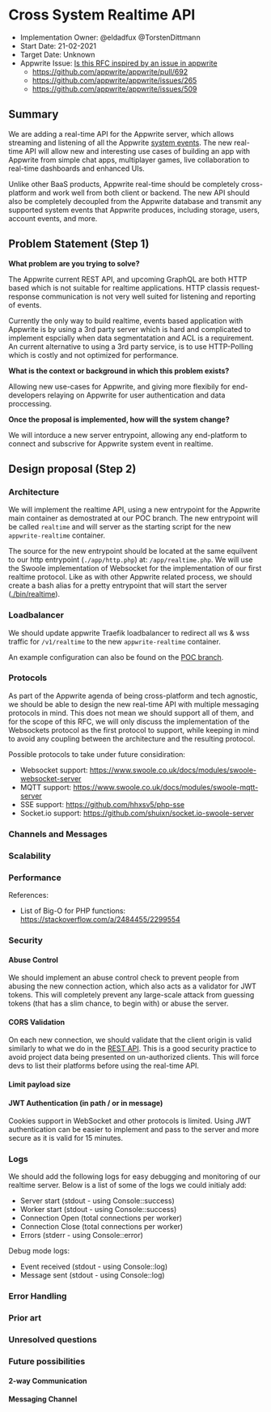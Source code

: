 # Cross System Realtime API <!-- What do you want to call your `awesome_feature`? -->

- Implementation Owner: @eldadfux @TorstenDittmann
- Start Date: 21-02-2021
- Target Date: Unknown
- Appwrite Issue:
  [Is this RFC inspired by an issue in appwrite](https://github.com/appwrite/appwrite/issues/)
  - https://github.com/appwrite/appwrite/pull/692
  - https://github.com/appwrite/appwrite/issues/265
  - https://github.com/appwrite/appwrite/issues/509

## Summary

[summary]: #summary

<!-- Brief explanation of the proposed contribution. Write your answer below. -->
We are adding a real-time API for the Appwrite server, which allows streaming and listening of all the Appwrite [system events](https://appwrite.io/docs/webhooks#events). The new real-time API will allow new and interesting use cases of building an app with Appwrite from simple chat apps, multiplayer games, live collaboration to real-time dashboards and enhanced UIs.

Unlike other BaaS products, Appwrite real-time should be completely cross-platform and work well from both client or backend. The new API should also be completely decoupled from the Appwrite database and transmit any supported system events that Appwrite produces, including storage, users, account events, and more.

## Problem Statement (Step 1)

[problem-statement]: #problem-statement

**What problem are you trying to solve?**

<!-- Write your answer below. -->

The Appwrite current REST API, and upcoming GraphQL are both HTTP based which is not suitable for realtime applications. HTTP classis request-response communication is not very well suited for listening and reporting of events.

Currently the only way to build realtime, events based application with Appwrite is by using a 3rd party server which is hard and complicated to implement espcially when data segmentatation and ACL is a requirement. An current alternative to using a 3rd party service, is to use HTTP-Polling which is costly and not optimized for performance.

**What is the context or background in which this problem exists?**

<!-- Write your answer below. -->

Allowing new use-cases for Appwrite, and giving more flexibily for end-developers relaying on Appwrite for user authentication and data proccessing.

**Once the proposal is implemented, how will the system change?**

<!-- Write your answer below. -->

We will intorduce a new server entrypoint, allowing any end-platform to connect and subscrive for Appwrite system event in realtime.

<!-- Please avoid discussing your proposed solution. -->

## Design proposal (Step 2)

[design-proposal]: #design-proposal

<!--
This is the technical portion of the RFC. Explain the design in sufficient detail keeping in mind the following:

- Its interaction with other parts of the system is clear
- It is reasonably clear how the contribution would be implemented
- Dependencies on libraries, tools, projects or work that isn't yet complete
- New API routes that need to be created or modifications to the existing routes (if needed)
- Any breaking changes and ways in which we can ensure backward compatibility.
- Use Cases
- Goals
- Deliverables
- Changes to documentation
- Ways to scale the solution

Ensure that you include examples, code-snippets etc. to allow the community to understand the proposed solution. **It would be best if the examples use naming conventions that you intend to use during the actual implementation so that changes can be suggested early on during the development.**

Write your answer below.

-->
### Architecture

We will implement the realtime API, using a new entrypoint for the Appwrite main container as demostrated at our POC branch. The new entrypoint will be called `realtime` and will server as the starting script for the new `appwrite-realtime` container.

The source for the new entrypoint should be located at the same equilvent to our http entrypoint (`./app/http.php`) at: `/app/realtime.php`. We will use the Swoole implementation of Websocket for the implementation of our first realtime protocol. Like as with other Appwrite related process, we should create a bash alias for a pretty entrypoint that will start the server ([./bin/realtime](https://github.com/appwrite/appwrite/pull/692/files#diff-1fda6857c493bbcd53ac612bb2cc01763bdb2ce45fe3ab9973939ea433cf7e9f)).

### Loadbalancer

We should update appwrite Traefik loadbalancer to redirect all ws & wss traffic for `/v1/realtime` to the new `appwrite-realtime` container.

An example configuration can also be found on the [POC branch](https://github.com/appwrite/appwrite/blob/081943ce0350e319c9cce5d287b1bd6f59c5574b/docker-compose.yml#L10-L158).

### Protocols

As part of the Appwrite agenda of being cross-platform and tech agnostic, we should be able to design the new real-time API with multiple messaging protocols in mind. This does not mean we should support all of them, and for the scope of this RFC, we will only discuss the implementation of the Websockets protocol as the first protocol to support, while keeping in mind to avoid any coupling between the architecture and the resulting protocol.

Possible protocols to take under future considiration:

- Websocket support: https://www.swoole.co.uk/docs/modules/swoole-websocket-server
- MQTT support: https://www.swoole.co.uk/docs/modules/swoole-mqtt-server
- SSE support: https://github.com/hhxsv5/php-sse
- Socket.io support: https://github.com/shuixn/socket.io-swoole-server

### Channels and Messages


### Scalability

### Performance

References:
- List of Big-O for PHP functions: https://stackoverflow.com/a/2484455/2299554

### Security

#### Abuse Control

We should implement an abuse control check to prevent people from abusing the new connection action, which also acts as a validator for JWT tokens. This will completely prevent any large-scale attack from guessing tokens (that has a slim chance, to begin with) or abuse the server.

#### CORS Validation

On each new connection, we should validate that the client origin is valid similarly to what we do in the [REST API](https://github.com/appwrite/appwrite/blob/master/app/controllers/general.php#L131-L139). This is a good security practice to avoid project data being presented on un-authorized clients. This will force devs to list their platforms before using the real-time API.

#### Limit payload size

#### JWT Authentication (in path / or in message)

Cookies support in WebSocket and other protocols is limited. Using JWT authentication can be easier to implement and pass to the server and more secure as it is valid for 15 minutes.

### Logs

We should add the following logs for easy debugging and monitoring of our realtime server. Below is a list of some of the logs we could initialy add:

- Server start (stdout - using Console::success)
- Worker start  (stdout - using Console::success)
- Connection Open (total connections per worker)
- Connection Close (total connections per worker)
- Errors (stderr - using Console::error)

Debug mode logs:

- Event received (stdout - using Console::log)
- Message sent (stdout - using Console::log)

### Error Handling
### Prior art

[prior-art]: #prior-art

<!--

Discuss prior art, both the good and the bad, in relation to this proposal. A
few examples of what this can include are:

- Does this functionality exist in other software and what experience has their
  community had?
- For other teams: What lessons can we learn from what other communities have
  done here?
- Papers: Are there any published papers or great posts that discuss this? If
  you have some relevant papers to refer to, this can serve as a more detailed
  theoretical background.

This section is intended to encourage you as an author to think about the
lessons from other software, provide readers of your RFC with a fuller picture.
If there is no prior art, that is fine - your ideas are interesting to us
whether they are brand new or if it is an adaptation from other software.

Write your answer below.
-->

### Unresolved questions

[unresolved-questions]: #unresolved-questions

<!-- What parts of the design do you expect to resolve through the RFC process before this gets merged? -->

<!-- Write your answer below. -->

### Future possibilities

[future-possibilities]: #future-possibilities

#### 2-way Communication

#### Messaging Channel

<!-- This is also a good place to "dump ideas", if they are out of scope for the RFC you are writing but otherwise related. -->

<!-- Write your answer below. -->
